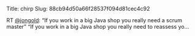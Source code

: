 Title: chirp
Slug: 88cb94d50a66f28537f094d81cec4c92

RT <a href="http://twitter.com/jongold">@jongold</a>: “If you work in a big Java shop you really need a scrum master”
“If you work in a big Java shop you really need to reassess yo…
